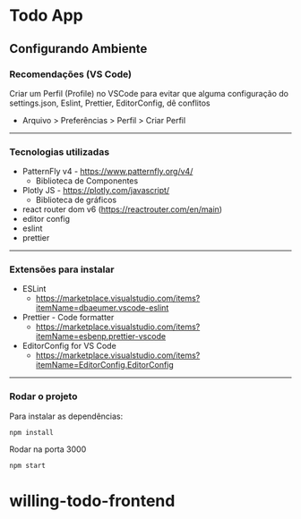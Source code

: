 # Todo App

## Configurando Ambiente

### Recomendações (VS Code)

Criar um Perfil (Profile) no VSCode para evitar que alguma configuração do settings.json, Eslint, Prettier, EditorConfig, dê conflitos

- Arquivo > Preferências > Perfil > Criar Perfil

---

### Tecnologias utilizadas
- PatternFly v4 - https://www.patternfly.org/v4/
  - Biblioteca de Componentes
- Plotly JS - https://plotly.com/javascript/
  - Biblioteca de gráficos
- react router dom v6 (https://reactrouter.com/en/main)
- editor config
- eslint
- prettier


---

### Extensões para instalar

- ESLint
  - https://marketplace.visualstudio.com/items?itemName=dbaeumer.vscode-eslint
- Prettier - Code formatter
  - https://marketplace.visualstudio.com/items?itemName=esbenp.prettier-vscode
- EditorConfig for VS Code
  - https://marketplace.visualstudio.com/items?itemName=EditorConfig.EditorConfig


---

### Rodar o projeto

Para instalar as dependências:

```
npm install
```

Rodar na porta 3000

```
npm start
```

# willing-todo-frontend

